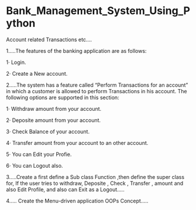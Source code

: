 # Bank_Management_System_Using_Python
Account related Transactions etc....

1.....The features of the banking application are as follows:


1·        Login.

2·        Create a New account.



2.....The system has a feature called “Perform Transactions for an account” in which a customer is allowed to perform Transactions in his account. The following options are supported in this section:


1·        Withdraw amount from your account.

2·        Deposite amount from your account.

3·        Check Balance of your account.

4·        Transfer amount from your account to an other account.

5·        You can Edit your Profie.

6·        You can Logout also.





3.....Create a first define a Sub class Function ,then define the super class for, If the user tries to withdraw, Deposite , Check , Transfer , amount  and also Edit Profile, and also can Exit as a Logout..... 




4..... Create the Menu-driven application OOPs Concept.....
